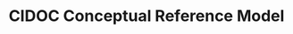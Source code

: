 ---
schema: default
title: CIDOC Conceptual Reference Model
notes: >-
  This is the encoding approved by CRM-SIG in the meeting 21/11/2012 as the
  official current version for the CIDOC CRM namespace. Note that this is NOT a
  definition of the CIDOC CRM, but an encoding derived from the authoritative
  release of the CIDOC CRM v5.0.4 on
  http://www.cidoc-crm.org/official_release_cidoc.html @en
organization: DataScientia Foundation
resources:
  - name: CRM.UAN.owl
    url: >-
      http://git.knowdive.disi.unitn.it:8080/knowledge/LiveKnowledge/SREP/culture/raw/master/CRM.UAN.owl
    format: owl
    description: >-
      This is the encoding approved by CRM-SIG in the meeting 21/11/2012 as the
      official current version for the CIDOC CRM namespace. Note that this is
      NOT a definition of the CIDOC CRM, but an encoding derived from the
      authoritative release of the CIDOC CRM v5.0.4 on
      http://www.cidoc-crm.org/official_release_cidoc.html @en
    license: Creative Commons
    status: Unannotated
    byteSize: '523.623'
    issued: '2012-12-17'
    language: 'de, el, en, fr, pt, ru'
    modified: '17 March 2020, 21:30 (UTC+01:00)'
    OntologyEngineeringTool: Protégé
    ontologyLanguage: OWL
    ontologySyntax: rdf
    example: Unknown
    ReferenceLKRepository: SREP
    referenceOntology: Unknown
    referenceDatasets: Unknown
distribution: crm-owl
keyword: Cultural Heritage
publisher: Unknown
category:
  - Upper-Level
versionNotes: '2016: Annual review OK'
landingPage: 'https://cidoc-crm.org/'
accessRigths: Public
creator: FORTH-ICS
hasVersion: Unknown
isVersionOf: Unknown
issued: '2012-12-17'
modified: '17 March 2020, 21:30 (UTC+01:00)'
language: 'de, el, en, fr, pt, ru'
provenance: "(2012-03-08) Bernard Vatant: http://bloody-byte.net/rdf/cidoc-crm/core_5.0.1 is an OWL version. The alternative http://www.cidoc-crm.org/rdfs/cidoc-crm# is a more recent version (december 2011) in RDFS.
(2014-11-23) Ghislain Atemezing: Anual review OK! Still lacking metadata for the vocabulary in RDFS.
(2013-11-14) Bernard Vatant: Changed URI to more recent and official version in RDFS, which lacks metadata but comes in several languages.
(2016-01-25) Ghislain Atemezing: Annual review OK"
page: 'http://www.cidoc-crm.org/cidoc-crm/'
wasGeneratedBy: Unknown
versionInfo: version 5.04
formalityLevel: Teleontology
OntologyEngineeringMethodology: Unknown
acronym: crm
CompetencyQuestion: Unknown
preferredNamespacePrefix: cidoc-crm
toDoList: To completely annotate.
namespacesGenerated: Unknown
namespacesReused: Unknown
datasetLevel: Knowledge Level(L3-4)
spatialExtent: Unknown
temporalExtent: Unknown
datLicense: Creative Commons
DatOwner: Unknown
DatPublicationTimeStamp: Unknown
---
